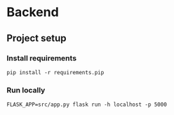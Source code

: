 # Backend

## Project setup

### Install requirements
```
pip install -r requirements.pip
```

### Run locally
```
FLASK_APP=src/app.py flask run -h localhost -p 5000
```

